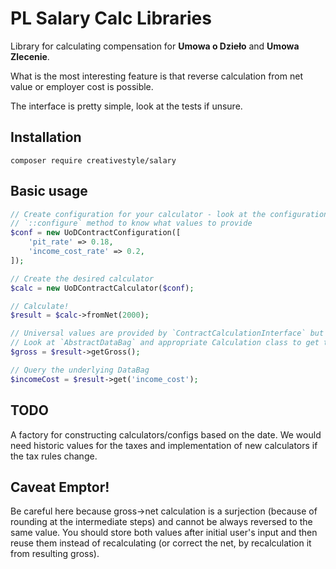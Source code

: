 PL Salary Calc Libraries
========================

Library for calculating compensation for **Umowa o Dzieło** and **Umowa Zlecenie**.

What is the most interesting feature is that reverse calculation from net value or employer cost is possible.

The interface is pretty simple, look at the tests if unsure.

## Installation

```
composer require creativestyle/salary
```

## Basic usage

```php
// Create configuration for your calculator - look at the configuration's
// `::configure` method to know what values to provide
$conf = new UoDContractConfiguration([
    'pit_rate' => 0.18,
    'income_cost_rate' => 0.2,
]);

// Create the desired calculator
$calc = new UoDContractCalculator($conf);

// Calculate!
$result = $calc->fromNet(2000);

// Universal values are provided by `ContractCalculationInterface` but you can get any contract-specific value
// Look at `AbstractDataBag` and appropriate Calculation class to get the picture
$gross = $result->getGross();

// Query the underlying DataBag
$incomeCost = $result->get('income_cost');
```

## TODO

A factory for constructing calculators/configs based on the date. We would need historic values for the taxes
and implementation of new calculators if the tax rules change.

## Caveat Emptor!

Be careful here because gross->net calculation is a surjection (because of rounding at the intermediate steps) and 
cannot be always reversed to the same value. You should store both values after initial user's input and then reuse 
them instead of recalculating (or correct the net, by recalculation it from resulting gross).


